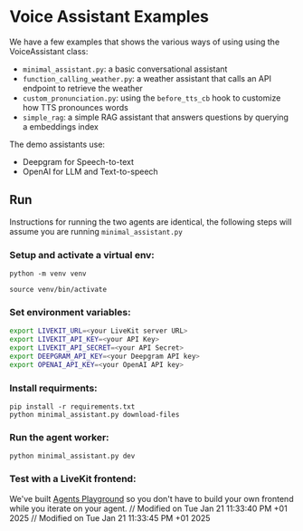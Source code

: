# Voice Assistant Examples

We have a few examples that shows the various ways of using using the VoiceAssistant class:

- `minimal_assistant.py`: a basic conversational assistant
- `function_calling_weather.py`: a weather assistant that calls an API endpoint to retrieve the weather
- `custom_pronunciation.py`: using the `before_tts_cb` hook to customize how TTS pronounces words
- `simple_rag`: a simple RAG assistant that answers questions by querying a embeddings index

The demo assistants use:

- Deepgram for Speech-to-text
- OpenAI for LLM and Text-to-speech

## Run

Instructions for running the two agents are identical, the following steps will assume you are running `minimal_assistant.py`

### Setup and activate a virtual env:

`python -m venv venv`

`source venv/bin/activate`

### Set environment variables:

```bash
export LIVEKIT_URL=<your LiveKit server URL>
export LIVEKIT_API_KEY=<your API Key>
export LIVEKIT_API_SECRET=<your API Secret>
export DEEPGRAM_API_KEY=<your Deepgram API key>
export OPENAI_API_KEY=<your OpenAI API key>
```

### Install requirments:

```
pip install -r requirements.txt
python minimal_assistant.py download-files
```

### Run the agent worker:

`python minimal_assistant.py dev`

### Test with a LiveKit frontend:

We've built [Agents Playground](https://agents-playground.livekit.io) so you don't have to build your own frontend while you iterate on your agent.
// Modified on Tue Jan 21 11:33:40 PM +01 2025
// Modified on Tue Jan 21 11:33:45 PM +01 2025
